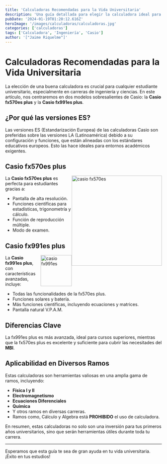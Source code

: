 ```yaml
---
title: 'Calculadoras Recomendadas para la Vida Universitaria'
description: 'Una guía detallada para elegir la calculadora ideal para la nueva vida universitaria.'
pubDate: '2024-01-19T01:20:12.616Z'
heroImage: '/images/calculadoras/calculadoras.jpg'
categories: ['calculadoras']
tags: ['Calculadora', 'Ingeniería', 'Casio']
author: '["Jaime Riquelme"]'
---
```


# Calculadoras Recomendadas para la Vida Universitaria

La elección de una buena calculadora es crucial para cualquier estudiante universitario, especialmente en carreras de ingeniería y ciencias. En este artículo, nos centraremos en dos modelos sobresalientes de Casio: la **Casio fx570es plus** y la **Casio fx991es plus**. 

## ¿Por qué las versiones ES?

Las versiones ES (Estandarización Europea) de las calculadoras Casio son preferidas sobre las versiones LA (Latinoamérica) debido a su configuración y funciones, que están alineadas con los estándares educativos europeos. Esto las hace ideales para entornos académicos exigentes.

## Casio fx570es plus

<img src="https://i.ibb.co/KVhK2Ht/gsc-112698753-370177-1-Photo-Room-png-Photo-Room.png" alt="casio fx570es" width="290" style="float: right;" />

La **Casio fx570es plus** es perfecta para estudiantes gracias a:

- Pantalla de alta resolución.
- Funciones científicas para estadísticas, trigonometría y cálculo.
- Función de reproducción múltiple.
- Modo de examen.

## Casio fx991es plus

<img src = "https://i.ibb.co/1QS0X3X/fx991-Photo-Room-png-Photo-Room.png" alt="casio fx991es" width ="100" style="float: right;" />

La **Casio fx991es plus**, con características avanzadas, incluye:

- Todas las funcionalidades de la fx570es plus.
- Funciones solares y batería.
- Más funciones científicas, incluyendo ecuaciones y matrices.
- Pantalla natural V.P.A.M.

## Diferencias Clave

La fx991es plus es más avanzada, ideal para cursos superiores, mientras que la fx570es plus es excelente y suficiente para cubrir las necesitades del **MBI**.

## Aplicabilidad en Diversos Ramos

Estas calculadoras son herramientas valiosas en una amplia gama de ramos, incluyendo:

- **Física I y II**
- **Electromagnetismo**
- **Ecuaciones Diferenciales**
- **Química**
- Y otros ramos en diversas carreras.
- <span class="calculadora-proh">Ramos como, Cálculo y Algebra está **PROHIBIDO** el uso de calculadora.</span>


En resumen, estas calculadoras no solo son una inversión para tus primeros años universitarios, sino que serán herramientas útiles durante toda tu carrera.

---

Esperamos que esta guía te sea de gran ayuda en tu vida universitaria. ¡Éxito en tus estudios!
